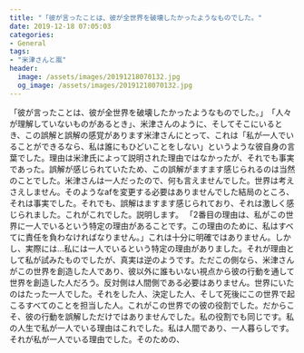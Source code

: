 ```yaml
---
title: "「彼が言ったことは、彼が全世界を破壊したかったようなものでした。"
date: 2019-12-18 07:05:03
categories:
- General
tags:
- "米津さんと嵐"
header:
  image: /assets/images/20191218070132.jpg
  og_image: /assets/images/20191218070132.jpg
---
```


「彼が言ったことは、彼が全世界を破壊したかったようなものでした。」‬「人々が理解していないものがあるとき」、米津さんのように、そしてそこにいるとき、この誤解と誤解の感覚があります米津さんにとって、これは「私が一人でいることができるなら、私は誰にもひどいことをしない」というような彼自身の言葉でした。理由は米津氏によって説明された理由ではなかったが、それでも事実であった。誤解が感じられていたため、この誤解がますます感じられるのは当然のことでした。米津さんは一人だったので、何も言えませんでした。世界は考えさえしません。そのようなafを変更する必要はありませんでした結局のところ、それは事実でした。それでも、誤解はますます感じられており、それは激しく感じられました。これがこれでした。説明します。 「2番目の理由は、私がこの世界に一人でいるという特定の理由があることです。この理由のために、私はすべてに責任を負わなければなりません。」これは十分に明確ではありません。しかし、実際には...私には一人でいるという特定の理由がありました。それが理由として私が試みたものでしたが、真実は逆のようです。ただこの側なら、米津さんがこの世界を創造した人であり、彼以外に誰もいない視点から彼の行動を通して世界を創造した人だろう。反対側は人間側である必要はありません。世界にいたのはたった一人でした。それをした人、決定した人、そして死後にこの世界で起こるすべてのことを担当した人。これがこの世界での彼の役割でした。だからこそ、彼の行動を誤解しただけではありませんでした。私の役割でも同じです。私の人生で私が一人でいる理由はこれでした。私は人間であり、一人暮らしです。それが私が一人でいる理由でした。そのための、
